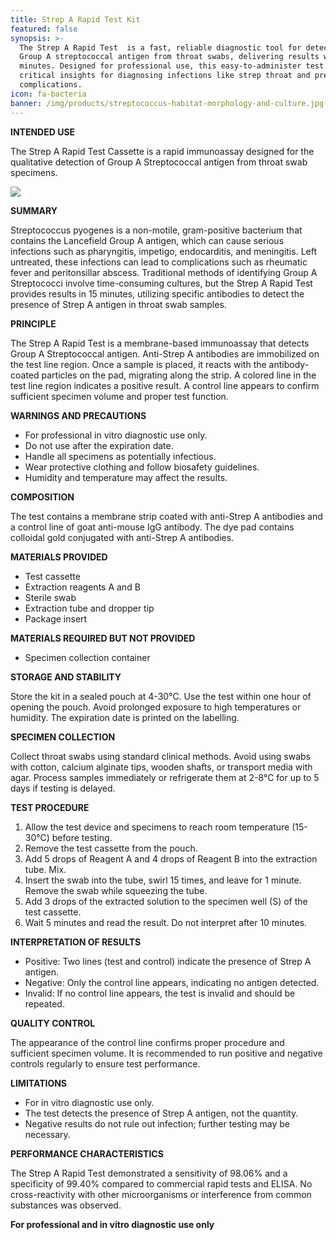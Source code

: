 ```yaml
---
title: Strep A Rapid Test Kit
featured: false
synopsis: >-
  The Strep A Rapid Test  is a fast, reliable diagnostic tool for detecting
  Group A streptococcal antigen from throat swabs, delivering results within 15
  minutes. Designed for professional use, this easy-to-administer test provides
  critical insights for diagnosing infections like strep throat and preventing
  complications.
icon: fa-bacteria
banner: /img/products/streptococcus-habitat-morphology-and-culture.jpg
---
```


**INTENDED USE**

The Strep A Rapid Test Cassette is a rapid immunoassay designed for the qualitative detection of Group A Streptococcal antigen from throat swab specimens.

![](/img/investigation-test.webp)

**SUMMARY**

Streptococcus pyogenes is a non-motile, gram-positive bacterium that contains the Lancefield Group A antigen, which can cause serious infections such as pharyngitis, impetigo, endocarditis, and meningitis. Left untreated, these infections can lead to complications such as rheumatic fever and peritonsillar abscess. Traditional methods of identifying Group A Streptococci involve time-consuming cultures, but the Strep A Rapid Test provides results in 15 minutes, utilizing specific antibodies to detect the presence of Strep A antigen in throat swab samples.

**PRINCIPLE**

The Strep A Rapid Test is a membrane-based immunoassay that detects Group A Streptococcal antigen. Anti-Strep A antibodies are immobilized on the test line region. Once a sample is placed, it reacts with the antibody-coated particles on the pad, migrating along the strip. A colored line in the test line region indicates a positive result. A control line appears to confirm sufficient specimen volume and proper test function.

**WARNINGS AND PRECAUTIONS**

* For professional in vitro diagnostic use only.
* Do not use after the expiration date.
* Handle all specimens as potentially infectious.
* Wear protective clothing and follow biosafety guidelines.
* Humidity and temperature may affect the results.

**COMPOSITION**

The test contains a membrane strip coated with anti-Strep A antibodies and a control line of goat anti-mouse IgG antibody. The dye pad contains colloidal gold conjugated with anti-Strep A antibodies.

**MATERIALS PROVIDED**

* Test cassette
* Extraction reagents A and B
* Sterile swab
* Extraction tube and dropper tip
* Package insert

**MATERIALS REQUIRED BUT NOT PROVIDED**

* Specimen collection container

**STORAGE AND STABILITY**

Store the kit in a sealed pouch at 4-30°C. Use the test within one hour of opening the pouch. Avoid prolonged exposure to high temperatures or humidity. The expiration date is printed on the labelling.

**SPECIMEN COLLECTION**

Collect throat swabs using standard clinical methods. Avoid using swabs with cotton, calcium alginate tips, wooden shafts, or transport media with agar. Process samples immediately or refrigerate them at 2-8°C for up to 5 days if testing is delayed.

**TEST PROCEDURE**

1. Allow the test device and specimens to reach room temperature (15-30°C) before testing.
2. Remove the test cassette from the pouch.
3. Add 5 drops of Reagent A and 4 drops of Reagent B into the extraction tube. Mix.
4. Insert the swab into the tube, swirl 15 times, and leave for 1 minute. Remove the swab while squeezing the tube.
5. Add 3 drops of the extracted solution to the specimen well (S) of the test cassette.
6. Wait 5 minutes and read the result. Do not interpret after 10 minutes.

**INTERPRETATION OF RESULTS**

* Positive: Two lines (test and control) indicate the presence of Strep A antigen.
* Negative: Only the control line appears, indicating no antigen detected.
* Invalid: If no control line appears, the test is invalid and should be repeated.

**QUALITY CONTROL**

The appearance of the control line confirms proper procedure and sufficient specimen volume. It is recommended to run positive and negative controls regularly to ensure test performance.

**LIMITATIONS**

* For in vitro diagnostic use only.
* The test detects the presence of Strep A antigen, not the quantity.
* Negative results do not rule out infection; further testing may be necessary.

**PERFORMANCE CHARACTERISTICS**

The Strep A Rapid Test demonstrated a sensitivity of 98.06% and a specificity of 99.40% compared to commercial rapid tests and ELISA. No cross-reactivity with other microorganisms or interference from common substances was observed.

**For professional and in vitro diagnostic use only**
